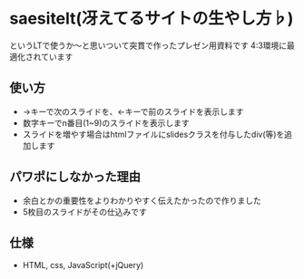 # saesitelt(冴えてるサイトの生やし方♭)
というLTで使うか～と思いついて突貫で作ったプレゼン用資料です
4:3環境に最適化されています

## 使い方
* →キーで次のスライドを、←キーで前のスライドを表示します
* 数字キーでn番目(1~9)のスライドを表示します
* スライドを増やす場合はhtmlファイルにslidesクラスを付与したdiv(等)を追加します

## パワポにしなかった理由
* 余白とかの重要性をよりわかりやすく伝えたかったので作りました
* 5枚目のスライドがその仕込みです

## 仕様
* HTML, css, JavaScript(+jQuery)


